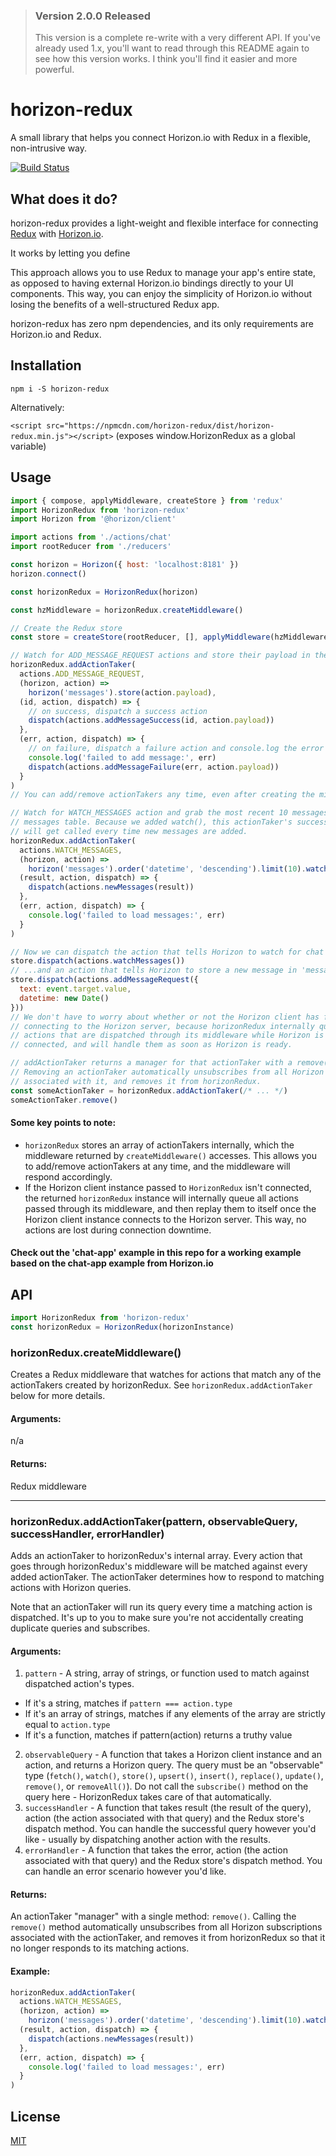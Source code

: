 > ### Version 2.0.0 Released
> This version is a complete re-write with a very different API. If you've already used 1.x, you'll want to read through this README again to see how this version works. I think you'll find it easier and more powerful.

# horizon-redux
A small library that helps you connect Horizon.io with Redux in a flexible, non-intrusive way.

[![Build Status](https://travis-ci.org/shanecav/horizon-redux.svg?branch=master)](https://travis-ci.org/shanecav/horizon-redux)

## What does it do?
horizon-redux provides a light-weight and flexible interface for connecting [Redux](https://github.com/reactjs/redux) with [Horizon.io](http://horizon.io/).

It works by letting you define

This approach allows you to use Redux to manage your app's entire state, as opposed to having external Horizon.io bindings directly to your UI components. This way, you can enjoy the simplicity of Horizon.io without losing the benefits of a well-structured Redux app.

horizon-redux has zero npm dependencies, and its only requirements are Horizon.io and Redux.

## Installation

`npm i -S horizon-redux`

Alternatively:

`<script src="https://npmcdn.com/horizon-redux/dist/horizon-redux.min.js"></script>` (exposes window.HorizonRedux as a global variable)

## Usage

```js
import { compose, applyMiddleware, createStore } from 'redux'
import HorizonRedux from 'horizon-redux'
import Horizon from '@horizon/client'

import actions from './actions/chat'
import rootReducer from './reducers'

const horizon = Horizon({ host: 'localhost:8181' })
horizon.connect()

const horizonRedux = HorizonRedux(horizon)

const hzMiddleware = horizonRedux.createMiddleware()

// Create the Redux store
const store = createStore(rootReducer, [], applyMiddleware(hzMiddleware))

// Watch for ADD_MESSAGE_REQUEST actions and store their payload in the 'messages'
horizonRedux.addActionTaker(
  actions.ADD_MESSAGE_REQUEST,
  (horizon, action) =>
    horizon('messages').store(action.payload),
  (id, action, dispatch) => {
    // on success, dispatch a success action
    dispatch(actions.addMessageSuccess(id, action.payload))
  },
  (err, action, dispatch) => {
    // on failure, dispatch a failure action and console.log the error
    console.log('failed to add message:', err)
    dispatch(actions.addMessageFailure(err, action.payload))
  }
)
// You can add/remove actionTakers any time, even after creating the middleware.

// Watch for WATCH_MESSAGES action and grab the most recent 10 messages from the
// messages table. Because we added watch(), this actionTaker's successHandler
// will get called every time new messages are added.
horizonRedux.addActionTaker(
  actions.WATCH_MESSAGES,
  (horizon, action) =>
    horizon('messages').order('datetime', 'descending').limit(10).watch(),
  (result, action, dispatch) => {
    dispatch(actions.newMessages(result))
  },
  (err, action, dispatch) => {
    console.log('failed to load messages:', err)
  }
)

// Now we can dispatch the action that tells Horizon to watch for chat messages.
store.dispatch(actions.watchMessages())
// ...and an action that tells Horizon to store a new message in 'messages'
store.dispatch(actions.addMessageRequest({
  text: event.target.value,
  datetime: new Date()
}))
// We don't have to worry about whether or not the Horizon client has finished
// connecting to the Horizon server, because horizonRedux internally queues
// actions that are dispatched through its middleware while Horizon is not
// connected, and will handle them as soon as Horizon is ready.

// addActionTaker returns a manager for that actionTaker with a remove() method.
// Removing an actionTaker automatically unsubscribes from all Horizon subscriptions
// associated with it, and removes it from horizonRedux.
const someActionTaker = horizonRedux.addActionTaker(/* ... */)
someActionTaker.remove()
```

#### Some key points to note:

* `horizonRedux` stores an array of actionTakers internally, which the middleware returned by `createMiddleware()` accesses. This allows you to add/remove actionTakers at any time, and the middleware will respond accordingly.
* If the Horizon client instance passed to `HorizonRedux` isn't connected, the returned `horizonRedux` instance will internally queue all actions passed through its middleware, and then replay them to itself once the Horizon client instance connects to the Horizon server. This way, no actions are lost during connection downtime.

#### Check out the 'chat-app' example in this repo for a working example based on the chat-app example from Horizon.io

## API

```js
import HorizonRedux from 'horizon-redux'
const horizonRedux = HorizonRedux(horizonInstance)
```

### horizonRedux.createMiddleware()

Creates a Redux middleware that watches for actions that match any of the actionTakers created by horizonRedux. See `horizonRedux.addActionTaker` below for more details.

#### Arguments:

n/a

#### Returns:

Redux middleware

---

### horizonRedux.addActionTaker(pattern, observableQuery, successHandler, errorHandler)

Adds an actionTaker to horizonRedux's internal array. Every action that goes through horizonRedux's middleware will be matched against every added actionTaker. The actionTaker determines how to respond to matching actions with Horizon queries.

Note that an actionTaker will run its query every time a matching action is dispatched. It's up to you to make sure you're not accidentally creating duplicate queries and subscribes.

#### Arguments:

1. `pattern` - A string, array of strings, or function used to match against dispatched action's types.
  * If it's a string, matches if `pattern === action.type`
  * If it's an array of strings, matches if any elements of the array are strictly equal to `action.type`
  * If it's a function, matches if pattern(action) returns a truthy value
2. `observableQuery` - A function that takes a Horizon client instance and an action, and returns a Horizon query. The query must be an "observable" type (`fetch()`, `watch()`, `store()`, `upsert()`, `insert()`, `replace()`, `update()`, `remove()`, or `removeAll()`). Do not call the `subscribe()` method on the query here - HorizonRedux takes care of that automatically.
3. `successHandler` - A function that takes result (the result of the query), action (the action associated with that query) and the Redux store's dispatch method. You can handle the successful query however you'd like - usually by dispatching another action with the results.
4. `errorHandler` - A function that takes the error, action (the action associated with that query) and the Redux store's dispatch method. You can handle an error scenario however you'd like.

#### Returns:

An actionTaker "manager" with a single method: `remove()`. Calling the `remove()` method automatically unsubscribes from all Horizon subscriptions associated with the actionTaker, and removes it from horizonRedux so that it no longer responds to its matching actions.

#### Example:

```js
horizonRedux.addActionTaker(
  actions.WATCH_MESSAGES,
  (horizon, action) =>
    horizon('messages').order('datetime', 'descending').limit(10).watch(),
  (result, action, dispatch) => {
    dispatch(actions.newMessages(result))
  },
  (err, action, dispatch) => {
    console.log('failed to load messages:', err)
  }
)
```

## License

[MIT](LICENSE.md)
